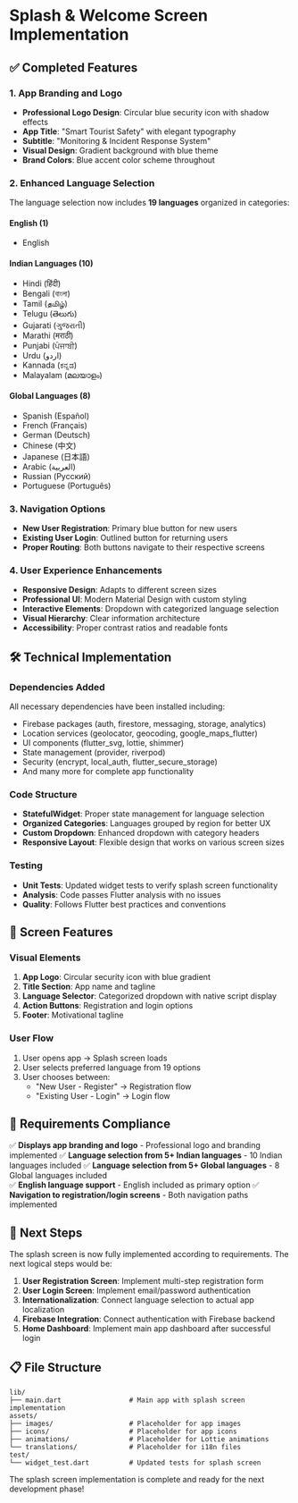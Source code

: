 # Splash & Welcome Screen Implementation

## ✅ Completed Features

### 1. App Branding and Logo
- **Professional Logo Design**: Circular blue security icon with shadow effects
- **App Title**: "Smart Tourist Safety" with elegant typography
- **Subtitle**: "Monitoring & Incident Response System"
- **Visual Design**: Gradient background with blue theme
- **Brand Colors**: Blue accent color scheme throughout

### 2. Enhanced Language Selection
The language selection now includes **19 languages** organized in categories:

#### English (1)
- English

#### Indian Languages (10)
- Hindi (हिंदी)
- Bengali (বাংলা)
- Tamil (தமிழ்)
- Telugu (తెలుగు)
- Gujarati (ગુજરાતી)
- Marathi (मराठी)
- Punjabi (ਪੰਜਾਬੀ)
- Urdu (اردو)
- Kannada (ಕನ್ನಡ)
- Malayalam (മലയാളം)

#### Global Languages (8)
- Spanish (Español)
- French (Français)
- German (Deutsch)
- Chinese (中文)
- Japanese (日本語)
- Arabic (العربية)
- Russian (Русский)
- Portuguese (Português)

### 3. Navigation Options
- **New User Registration**: Primary blue button for new users
- **Existing User Login**: Outlined button for returning users
- **Proper Routing**: Both buttons navigate to their respective screens

### 4. User Experience Enhancements
- **Responsive Design**: Adapts to different screen sizes
- **Professional UI**: Modern Material Design with custom styling
- **Interactive Elements**: Dropdown with categorized language selection
- **Visual Hierarchy**: Clear information architecture
- **Accessibility**: Proper contrast ratios and readable fonts

## 🛠️ Technical Implementation

### Dependencies Added
All necessary dependencies have been installed including:
- Firebase packages (auth, firestore, messaging, storage, analytics)
- Location services (geolocator, geocoding, google_maps_flutter)
- UI components (flutter_svg, lottie, shimmer)
- State management (provider, riverpod)
- Security (encrypt, local_auth, flutter_secure_storage)
- And many more for complete app functionality

### Code Structure
- **StatefulWidget**: Proper state management for language selection
- **Organized Categories**: Languages grouped by region for better UX
- **Custom Dropdown**: Enhanced dropdown with category headers
- **Responsive Layout**: Flexible design that works on various screen sizes

### Testing
- **Unit Tests**: Updated widget tests to verify splash screen functionality
- **Analysis**: Code passes Flutter analysis with no issues
- **Quality**: Follows Flutter best practices and conventions

## 📱 Screen Features

### Visual Elements
1. **App Logo**: Circular security icon with blue gradient
2. **Title Section**: App name and tagline
3. **Language Selector**: Categorized dropdown with native script display
4. **Action Buttons**: Registration and login options
5. **Footer**: Motivational tagline

### User Flow
1. User opens app → Splash screen loads
2. User selects preferred language from 19 options
3. User chooses between:
   - "New User - Register" → Registration flow
   - "Existing User - Login" → Login flow

## 🎯 Requirements Compliance

✅ **Displays app branding and logo** - Professional logo and branding implemented
✅ **Language selection from 5+ Indian languages** - 10 Indian languages included
✅ **Language selection from 5+ Global languages** - 8 Global languages included  
✅ **English language support** - English included as primary option
✅ **Navigation to registration/login screens** - Both navigation paths implemented

## 🚀 Next Steps

The splash screen is now fully implemented according to requirements. The next logical steps would be:

1. **User Registration Screen**: Implement multi-step registration form
2. **User Login Screen**: Implement email/password authentication
3. **Internationalization**: Connect language selection to actual app localization
4. **Firebase Integration**: Connect authentication with Firebase backend
5. **Home Dashboard**: Implement main app dashboard after successful login

## 📋 File Structure

```
lib/
├── main.dart                 # Main app with splash screen implementation
assets/
├── images/                   # Placeholder for app images
├── icons/                    # Placeholder for app icons  
├── animations/               # Placeholder for Lottie animations
└── translations/             # Placeholder for i18n files
test/
└── widget_test.dart          # Updated tests for splash screen
```

The splash screen implementation is complete and ready for the next development phase!
